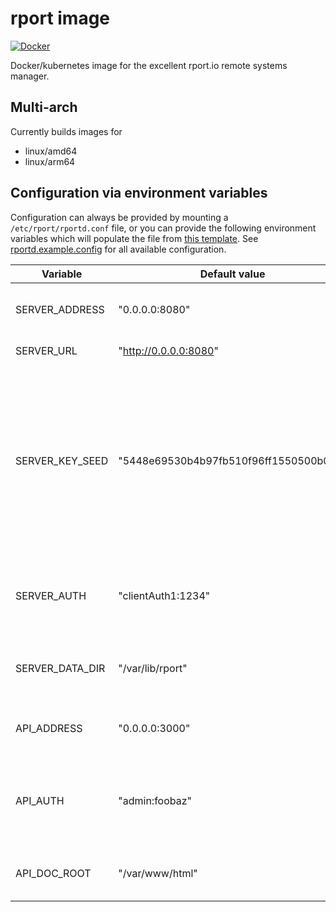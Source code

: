 # rport image
[![Docker](https://github.com/yusufhm/rport-image/actions/workflows/docker-publish.yml/badge.svg)](https://github.com/yusufhm/rport-image/actions/workflows/docker-publish.yml)

Docker/kubernetes image for the excellent rport.io remote systems manager.

## Multi-arch

Currently builds images for

 - linux/amd64
 - linux/arm64

## Configuration via environment variables

Configuration can always be provided by mounting a `/etc/rport/rportd.conf` file, or you can provide the following environment variables which will populate the file from [this template](/rportd.conf.template). See [rportd.example.config](https://github.com/cloudradar-monitoring/rport/blob/master/rportd.example.conf) for all available configuration.

| Variable | Default value | Description |
| --- | --- | --- |
| SERVER_ADDRESS  | "0.0.0.0:8080"                         | IP address and port the HTTP server listens on. |
| SERVER_URL      | "http://0.0.0.0:8080"                  | Full client connect URL. |
| SERVER_KEY_SEED | "5448e69530b4b97fb510f96ff1550500b093" | Option string to seed the generation of a ECDSA public and private key pair. Highly recommended. Not using it is a big security risk. Use "openssl rand -hex 18" to generate a secure key seed. |
| SERVER_AUTH     | "clientAuth1:1234"                     | Optional string representing a single client auth credentials, in the form of <client-auth-id>:<password>. |
| SERVER_DATA_DIR | "/var/lib/rport"                       | Optional param to define a local directory path to store internal data. |
| API_ADDRESS     | "0.0.0.0:3000"                         | IP address and port the API server/frontend UI listens on. |
| API_AUTH        | "admin:foobaz"                         | Defines <user>:<password> authentication pair for accessing the API. Enables access for a single user. |
| API_DOC_ROOT    | "/var/www/html"                        | Place where the frontend files (html/js) go. |
